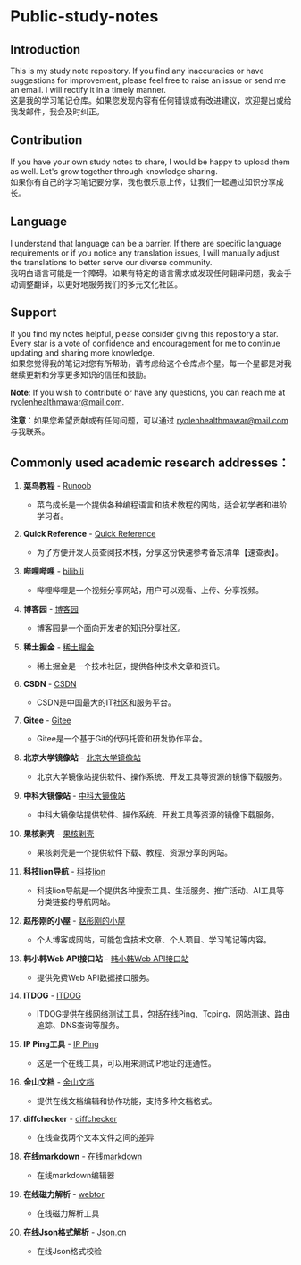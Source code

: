 # Public-study-notes

## Introduction
This is my study note repository. If you find any inaccuracies or have suggestions for improvement, please feel free to raise an issue or send me an email. I will rectify it in a timely manner.  
这是我的学习笔记仓库。如果您发现内容有任何错误或有改进建议，欢迎提出或给我发邮件，我会及时纠正。

## Contribution
If you have your own study notes to share, I would be happy to upload them as well. Let's grow together through knowledge sharing.  
如果你有自己的学习笔记要分享，我也很乐意上传，让我们一起通过知识分享成长。

## Language
I understand that language can be a barrier. If there are specific language requirements or if you notice any translation issues, I will manually adjust the translations to better serve our diverse community.  
我明白语言可能是一个障碍。如果有特定的语言需求或发现任何翻译问题，我会手动调整翻译，以更好地服务我们的多元文化社区。

## Support
If you find my notes helpful, please consider giving this repository a star. Every star is a vote of confidence and encouragement for me to continue updating and sharing more knowledge.  
如果您觉得我的笔记对您有所帮助，请考虑给这个仓库点个星。每一个星都是对我继续更新和分享更多知识的信任和鼓励。

**Note**: If you wish to contribute or have any questions, you can reach me at [ryolenhealthmawar@mail.com](mailto:ryolenhealthmawar@mail.com).

**注意**：如果您希望贡献或有任何问题，可以通过 [ryolenhealthmawar@mail.com](mailto:ryolenhealthmawar@mail.com) 与我联系。


## Commonly used academic research addresses：  

1. **菜鸟教程** - [Runoob](https://www.runoob.com/) 
   - 菜鸟成长是一个提供各种编程语言和技术教程的网站，适合初学者和进阶学习者。

2. **Quick Reference** - [Quick Reference](https://quickref.cn/) 
   - 为了方便开发人员查阅技术栈，分享这份快速参考备忘清单【速查表】。

3. **哔哩哔哩** - [bilibili](https://www.bilibili.com/) 
   - 哔哩哔哩是一个视频分享网站，用户可以观看、上传、分享视频。

4. **博客园** - [博客园](https://www.cnblogs.com/) 
   - 博客园是一个面向开发者的知识分享社区。

5. **稀土掘金** - [稀土掘金](https://juejin.cn/) 
   - 稀土掘金是一个技术社区，提供各种技术文章和资讯。

6. **CSDN** - [CSDN](https://www.csdn.net/) 
   - CSDN是中国最大的IT社区和服务平台。

7. **Gitee** - [Gitee](https://gitee.com/) 
   - Gitee是一个基于Git的代码托管和研发协作平台。

8. **北京大学镜像站** - [北京大学镜像站](https://mirrors.pku.edu.cn/) 
   - 北京大学镜像站提供软件、操作系统、开发工具等资源的镜像下载服务。

9. **中科大镜像站** - [中科大镜像站](https://mirrors.ustc.edu.cn/) 
   - 中科大镜像站提供软件、操作系统、开发工具等资源的镜像下载服务。

10. **果核剥壳** - [果核剥壳](https://www.ghxi.com/) 
    - 果核剥壳是一个提供软件下载、教程、资源分享的网站。

11. **科技lion导航** - [科技lion](https://dh.kejilion.pro/) 
    - 科技lion导航是一个提供各种搜索工具、生活服务、推广活动、AI工具等分类链接的导航网站。

12. **赵彤刚的小屋** - [赵彤刚的小屋](https://my.heheda.top/) 
    - 个人博客或网站，可能包含技术文章、个人项目、学习笔记等内容。

13. **韩小韩Web API接口站** - [韩小韩Web API接口站](https://api.vvhan.com/) 
    - 提供免费Web API数据接口服务。

14. **ITDOG** - [ITDOG](https://www.itdog.cn/) 
    - ITDOG提供在线网络测试工具，包括在线Ping、Tcping、网站测速、路由追踪、DNS查询等服务。

15. **IP Ping工具** - [IP Ping](http://ip.ping0.cc/) 
    - 这是一个在线工具，可以用来测试IP地址的连通性。

16. **金山文档** - [金山文档](https://www.kdocs.cn/view/l/cczZcgviXVhJ) 
    - 提供在线文档编辑和协作功能，支持多种文档格式。

17. **diffchecker** - [diffchecker](https://www.diffchecker.com/zh-Hans/text-compare/) 
    - 在线查找两个文本文件之间的差异
   
18. **在线markdown** - [在线markdown](https://tool.lu/markdown/) 
    - 在线markdown编辑器

19. **在线磁力解析** - [webtor](https://webtor.io/) 
    - 在线磁力解析工具

20. **在线Json格式解析** - [Json.cn](https://www.json.cn/) 
    - 在线Json格式校验
